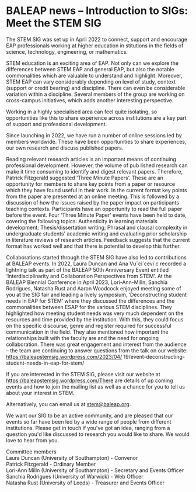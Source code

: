 # BALEAP news – Introduction to SIGs: Meet the STEM SIG

The STEM SIG was set up in April 2022 to connect, support and encourage EAP professionals working at higher education in stitutions in the fields of science, technology, engineering, or mathematics.

STEM education is an exciting area of EAP. Not only can we explore the differences between STEM EAP and general EAP, but also the notable commonalities which are valuable to understand and highlight. Moreover, STEM EAP can vary considerably depending on level of study, context (support or credit bearing) and discipline. There can even be considerable variation within a discipline. Several members of the group are working on cross-campus initiatives, which adds another interesting perspective.

Working in a highly specialised area can feel quite isolating, so opportunities like this to share experience across institutions are a key part of support and professional development.

Since launching in 2022, we have run a number of online sessions led by members worldwide. These have been opportunities to share experiences, our own research and discuss published papers.

Reading relevant research articles is an important means of continuing professional development. However, the volume of pub lished research can make it time consuming to identify and digest relevant papers. Therefore, Patrick Fitzgerald suggested ‘Three Minute Papers’. These are an opportunity for members to share key points from a paper or resource which they have found useful in their work. In the current format key points from the paper are presented at an online meeting. This is followed by a discussion of how the issues raised by the paper impact on participants teaching contexts. Participants have an opportunity to read the full paper before the event. Four ‘Three Minute Paper’ events have been held to date, covering the following topics: Authenticity in learning materials development; Thesis/dissertation writing; Phrasal and clausal complexity in undergraduate students' academic writing and evaluating prior scholarship in literature reviews of research articles. Feedback suggests that the current format has worked well and that there is potential to develop this further.

Collaborations started through the STEM SIG have also led to contributions at BALEAP events. In 2022, Laura Duncan and Ana Vuˇci´cevi´c recorded a lightning talk as part of the BALEAP 50th Anniversary Event entitled ‘Interdisciplinarity and Collaboration Perspectives from STEM’. At the BALEAP Biennial Conference in April 2023, Lori-Ann-Milln, Sanchia Rodrigues, Natasha Rust and Aaron Woodcock enjoyed meeting some of you at the SIG fair and leading a lively symposium, ‘Deconstructing student needs in EAP for STEM’ where they discussed the differences and the commonalities between ESAP for the various STEM disciplines. They highlighted how meeting student needs was very much dependent on the resources and time provided by the institution. With this, they could focus on the specific discourse, genre and register required for successful communication in the field. They also mentioned how important the relationships built with the faculty are and the need for ongoing collaboration. There was great engagement and interest from the audience – the team are continuing to answer questions from the talk on our website: https://baleapstemsig.wordpress.com/2023/04/ 19/event-deconstructing-student-needs-in-eap-for-stem/

If you are interested in the STEM SIG, please visit our website at https://baleapstemsig.wordpress.com/There are details of up coming events and how to join the mailing list as well as a chance for you to tell us about your interest in STEM.

Alternatively, you can email us at stem@baleap.org.

We want our SIG to be an active community, and are pleased that our events so far have been led by a wide range of people from different institutions. Please get in touch if you've got an idea, ranging from a question you'd like discussed to research you would like to share. We would love to hear from you.

Committee members   
Laura Duncan (University of Southampton) - Convenor   
Patrick Fitzgerald - Ordinary Member   
Lori-Ann Milln (University of Southampton) - Secretary and Events Officer   
Sanchia Rodrigues (University of Warwick) - Web Officer   
Natasha Rust (University of Leeds) - Treasurer and Events Officer